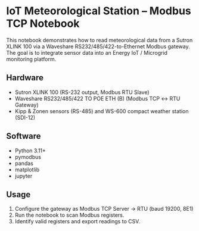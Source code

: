 # IoT Meteorological Station – Modbus TCP Notebook

This notebook demonstrates how to read meteorological data from a Sutron XLINK 100
via a Waveshare RS232/485/422-to-Ethernet Modbus gateway.  
The goal is to integrate sensor data into an Energy IoT / Microgrid monitoring platform.

## Hardware
- Sutron XLINK 100 (RS-232 output, Modbus RTU Slave)
- Waveshare RS232/485/422 TO POE ETH (B) (Modbus TCP ↔ RTU Gateway)
- Kipp & Zonen sensors (RS-485) and WS-600 compact weather station (SDI-12)

## Software
- Python 3.11+
- pymodbus
- pandas
- matplotlib
- jupyter

## Usage
1. Configure the gateway as Modbus TCP Server → RTU (baud 19200, 8E1)
2. Run the notebook to scan Modbus registers.
3. Identify valid registers and export readings to CSV.

